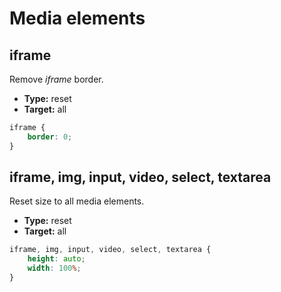 # Media elements

## iframe

Remove *iframe* border.

* **Type:** reset
* **Target:** all

```scss
iframe {
	border: 0;
}
```

## iframe, img, input, video, select, textarea

Reset size to all media elements.

* **Type:** reset
* **Target:** all

```scss
iframe, img, input, video, select, textarea {
	height: auto;
	width: 100%;
}
```
